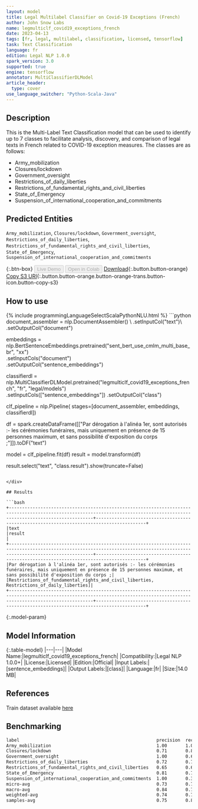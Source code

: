 ```yaml
---
layout: model
title: Legal Multilabel Classifier on Covid-19 Exceptions (French)
author: John Snow Labs
name: legmulticlf_covid19_exceptions_french
date: 2023-04-13
tags: [fr, legal, multilabel, classification, licensed, tensorflow]
task: Text Classification
language: fr
edition: Legal NLP 1.0.0
spark_version: 3.0
supported: true
engine: tensorflow
annotator: MultiClassifierDLModel
article_header:
  type: cover
use_language_switcher: "Python-Scala-Java"
---
```


## Description

This is the Multi-Label Text Classification model that can be used to identify up to 7 classes to facilitate analysis, discovery, and comparison of legal texts in French related to COVID-19 exception measures. The classes are as follows:

- Army_mobilization    
- Closures/lockdown   
- Government_oversight       
- Restrictions_of_daily_liberties    
- Restrictions_of_fundamental_rights_and_civil_liberties       
- State_of_Emergency          
- Suspension_of_international_cooperation_and_commitments

## Predicted Entities

`Army_mobilization`, `Closures/lockdown`, `Government_oversight`, `Restrictions_of_daily_liberties`, `Restrictions_of_fundamental_rights_and_civil_liberties`, `State_of_Emergency`, `Suspension_of_international_cooperation_and_commitments`

{:.btn-box}
<button class="button button-orange" disabled>Live Demo</button>
<button class="button button-orange" disabled>Open in Colab</button>
[Download](https://s3.amazonaws.com/auxdata.johnsnowlabs.com/legal/models/legmulticlf_covid19_exceptions_french_fr_1.0.0_3.0_1681406840199.zip){:.button.button-orange}
[Copy S3 URI](s3://auxdata.johnsnowlabs.com/legal/models/legmulticlf_covid19_exceptions_french_fr_1.0.0_3.0_1681406840199.zip){:.button.button-orange.button-orange-trans.button-icon.button-copy-s3}

## How to use



<div class="tabs-box" markdown="1">
{% include programmingLanguageSelectScalaPythonNLU.html %}
```python
document_assembler = nlp.DocumentAssembler() \
    .setInputCol("text")\
    .setOutputCol("document")

embeddings = nlp.BertSentenceEmbeddings.pretrained("sent_bert_use_cmlm_multi_base_br", "xx") \
    .setInputCols("document") \
    .setOutputCol("sentence_embeddings")

classifierdl = nlp.MultiClassifierDLModel.pretrained("legmulticlf_covid19_exceptions_french", "fr", "legal/models") \
    .setInputCols(["sentence_embeddings"])
    .setOutputCol("class")

clf_pipeline = nlp.Pipeline(
    stages=[document_assembler, 
            embeddings, 
            classifierdl])

df = spark.createDataFrame([["Par dérogation à l'alinéa 1er, sont autorisés :- les cérémonies funéraires, mais uniquement en présence de 15 personnes maximum, et sans possibilité d'exposition du corps ;"]]).toDF("text")

model = clf_pipeline.fit(df)
result = model.transform(df)

result.select("text", "class.result").show(truncate=False)
```

</div>

## Results

```bash
+----------------------------------------------------------------------------------------------------------------------------------------------------------------------------+-----------------------------------------------------------------------------------------+
|text                                                                                                                                                                        |result                                                                                   |
+----------------------------------------------------------------------------------------------------------------------------------------------------------------------------+-----------------------------------------------------------------------------------------+
|Par dérogation à l'alinéa 1er, sont autorisés :- les cérémonies funéraires, mais uniquement en présence de 15 personnes maximum, et sans possibilité d'exposition du corps ;|[Restrictions_of_fundamental_rights_and_civil_liberties, Restrictions_of_daily_liberties]|
+----------------------------------------------------------------------------------------------------------------------------------------------------------------------------+-----------------------------------------------------------------------------------------+
```

{:.model-param}
## Model Information

{:.table-model}
|---|---|
|Model Name:|legmulticlf_covid19_exceptions_french|
|Compatibility:|Legal NLP 1.0.0+|
|License:|Licensed|
|Edition:|Official|
|Input Labels:|[sentence_embeddings]|
|Output Labels:|[class]|
|Language:|fr|
|Size:|14.0 MB|

## References

Train dataset available [here](https://huggingface.co/datasets/joelito/covid19_emergency_event)

## Benchmarking

```bash
label                                                    precision  recall  f1-score  support 
Army_mobilization                                        1.00       1.00    1.00      11      
Closures/lockdown                                        0.71       0.86    0.77      84      
Government_oversight                                     1.00       0.67    0.80      3       
Restrictions_of_daily_liberties                          0.72       0.73    0.73      75      
Restrictions_of_fundamental_rights_and_civil_liberties   0.65       0.66    0.65      47      
State_of_Emergency                                       0.81       0.74    0.77      53      
Suspension_of_international_cooperation_and_commitments  1.00       0.33    0.50      6       
micro-avg                                                0.73       0.76    0.75      279     
macro-avg                                                0.84       0.71    0.75      279     
weighted-avg                                             0.74       0.76    0.74      279     
samples-avg                                              0.75       0.80    0.74      279     
```